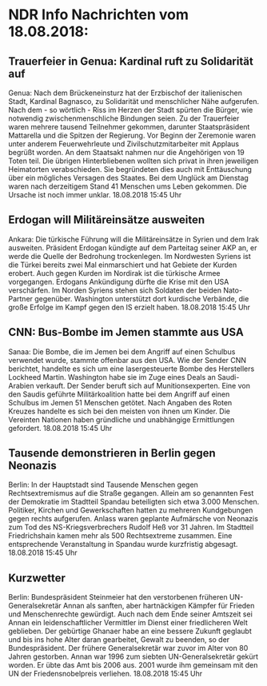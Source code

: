 # NDR Info Nachrichten vom 18.08.2018:


## Trauerfeier in Genua: Kardinal ruft zu Solidarität auf
Genua: Nach dem Brückeneinsturz hat der Erzbischof der italienischen Stadt, Kardinal Bagnasco, zu Solidarität und menschlicher Nähe aufgerufen. Nach dem - so wörtlich - Riss im Herzen der Stadt spürten die Bürger, wie notwendig zwischenmenschliche Bindungen seien. Zu der Trauerfeier waren mehrere tausend Teilnehmer gekommen, darunter Staatspräsident Mattarella und die Spitzen der Regierung. Vor Beginn der Zeremonie waren unter anderem Feuerwehrleute und Zivilschutzmitarbeiter mit Applaus begrüßt worden. An dem Staatsakt nahmen nur die Angehörigen von 19 Toten teil. Die übrigen Hinterbliebenen wollten sich privat in ihren jeweiligen Heimatorten verabschieden. Sie begründeten dies auch mit Enttäuschung über ein mögliches Versagen des Staates. Bei dem Unglück am Dienstag waren nach derzeitigem Stand 41 Menschen ums Leben gekommen. Die Ursache ist noch immer unklar. 18.08.2018 15:45 Uhr 

## Erdogan will Militäreinsätze ausweiten
Ankara: Die türkische Führung will die Militäreinsätze in Syrien und dem Irak ausweiten. Präsident Erdogan kündigte auf dem Parteitag seiner AKP an, er werde die Quelle der Bedrohung trockenlegen. Im Nordwesten Syriens ist die Türkei bereits zwei Mal einmarschiert und hat Gebiete der Kurden erobert. Auch gegen Kurden im Nordirak ist die türkische Armee vorgegangen. Erdogans Ankündigung dürfte die Krise mit den USA verschärfen. Im Norden Syriens stehen sich Soldaten der beiden Nato-Partner gegenüber. Washington unterstützt dort kurdische Verbände, die große Erfolge im Kampf gegen den IS erzielt haben. 18.08.2018 15:45 Uhr 

## CNN: Bus-Bombe im Jemen stammte aus USA
Sanaa:	Die Bombe, die im Jemen bei dem Angriff auf einen Schulbus verwendet wurde, stammte offenbar aus den USA. Wie der Sender CNN berichtet, handelte es sich um eine lasergesteuerte Bombe des Herstellers Lockheed Martin. Washington habe sie im Zuge eines Deals an Saudi-Arabien verkauft. Der Sender beruft sich auf Munitionsexperten. Eine von den Saudis geführte Militärkoalition hatte bei dem Angriff auf einen Schulbus im Jemen 51 Menschen getötet. Nach Angaben des Roten Kreuzes handelte es sich bei den meisten von ihnen um Kinder. Die Vereinten Nationen haben gründliche und unabhängige Ermittlungen gefordert. 18.08.2018 15:45 Uhr 

## Tausende demonstrieren in Berlin gegen Neonazis
Berlin: In der Hauptstadt sind Tausende Menschen gegen Rechtsextremismus auf die Straße gegangen. Allein am so genannten Fest der Demokratie im Stadtteil Spandau beteiligten sich etwa 3.000 Menschen. Politiker, Kirchen und Gewerkschaften hatten zu mehreren Kundgebungen gegen rechts aufgerufen. Anlass waren geplante Aufmärsche von Neonazis zum Tod des NS-Kriegsverbrechers Rudolf Heß vor 31 Jahren. Im Stadtteil Friedrichshain kamen mehr als 500 Rechtsextreme zusammen. Eine entsprechende Veranstaltung in Spandau wurde kurzfristig abgesagt. 18.08.2018 15:45 Uhr 

## Kurzwetter
Berlin: Bundespräsident Steinmeier hat den verstorbenen früheren UN-Generalsekretär Annan als sanften, aber hartnäckigen Kämpfer für Frieden und Menschenrechte gewürdigt. Auch nach dem Ende seiner Amtszeit sei Annan ein leidenschaftlicher Vermittler im Dienst einer friedlicheren Welt geblieben. Der gebürtige Ghanaer habe an eine bessere Zukunft geglaubt und bis ins hohe Alter daran gearbeitet, Gewalt zu beenden, so der Bundespräsident. Der frühere Generalsekretär war zuvor im Alter von 80 Jahren gestorben. Annan war 1996 zum siebten UN-Generalsekretär gekürt worden. Er übte das Amt bis 2006 aus. 2001 wurde ihm gemeinsam mit den UN der Friedensnobelpreis verliehen. 18.08.2018 15:45 Uhr 
